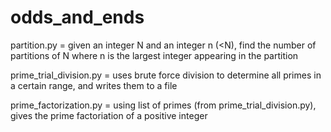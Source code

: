 # odds_and_ends

partition.py = given an integer N and an integer n (<N), find the number of partitions of N where n is the largest integer appearing in the partition

prime_trial_division.py = uses brute force division to determine all primes in a certain range, and writes them to a file

prime_factorization.py = using list of primes (from prime_trial_division.py), gives the prime factoriation of a positive integer
